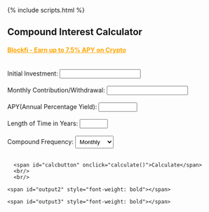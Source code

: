 {% include scripts.html %}
<div class="calculator">
    <h2>Compound Interest Calculator</h2>
    <h4><a href="https://blockfi.mxuy67.net/Q7rqA" target="_'blank'" style="color: #ffa500 !important;">Blockfi - Earn up to 7.5% APY on Crypto</a></h4>
    <br/>
    <label>Initial Investment:</label>
    <input id="capital" type="number" oninput="javascript: if (this.value.length > this.maxLength) this.value = this.value.slice(0, this.maxLength);" maxlength = "128" onkeypress= "return isNumberKey(event)">
    <br/>
    <br/>
    <label>Monthly Contribution/Withdrawal:</label>
    <input id="contribution" type="number" oninput="javascript: if (this.value.length > this.maxLength) this.value = this.value.slice(0, this.maxLength);" maxlength = "128" onkeypress= "return allowNegativeNumber(event)">
    <br/>
    <br/>
    <label>APY(Annual Percentage Yield):</label>
    <input type="number" min="0" max="100" step="0.01" id="myPercent" oninput="javascript: if (this.value.length > this.maxLength) this.value = this.value.slice(0, this.maxLength);" maxlength = "128" onkeypress= "return isNumberKey(event)"/>
    <br/>
    <br/>
    <label>Length of Time in Years:</label>
    <input type="number" min="0" max="100" step="1" id="lengthoftime" oninput="javascript: if (this.value.length > this.maxLength) this.value = this.value.slice(0, this.maxLength);" maxlength = "128" onkeypress= "return isNumberKey(event)"/><span></span>
     <br/>
     <br/>
    <label for="compound">Compound Frequency:</label>
<select name="compound" id="compound" form="compoundform" style="padding: 5px;">
  <option value="weekly">Weekly</option>
  <option selected value="monthly">Monthly</option>
  <option value="quarterly">Quarterly</option>
  <option value="yearly">Yearly</option>
</select>
<br/>
<br/>



      <span id="calcbutton" onclick="calculate()">Calculate</span>
      <br/>
      <br/>
<div class="result">
    <span id="output" style="font-weight: bold"></span>

    <span id="output2" style="font-weight: bold"></span>

    <span id="output3" style="font-weight: bold"></span>
</div>
  </div>
